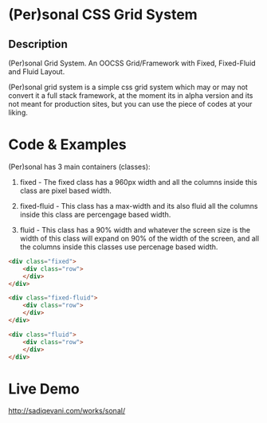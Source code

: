 (Per)sonal CSS Grid System
=====

## Description

(Per)sonal Grid System. An OOCSS Grid/Framework with Fixed, Fixed-Fluid and Fluid Layout.

(Per)sonal grid system is a simple css grid system which may or may not convert it a full stack framework, at the moment its in alpha version and its not meant for production sites, but you can use the piece of codes at your liking.


Code & Examples
=====

(Per)sonal has 3 main containers (classes):

1. fixed - The fixed class has a 960px width and all the columns inside this class are pixel based width.

2. fixed-fluid - This class has a max-width and its also fluid all the columns inside this class are percengage based width.

3. fluid - This class has a 90% width and whatever the screen size is the width of this class will expand on 90% of the width of the screen, and all the columns inside this classes use percenage based width.

```HTML
<div class="fixed">
	<div class="row">
	</div>
</div>
```
```HTML
<div class="fixed-fluid">
	<div class="row">
	</div>
</div>
```

```HTML
<div class="fluid">
	<div class="row">
	</div>
</div>
```




Live Demo
=====

http://sadiqevani.com/works/sonal/